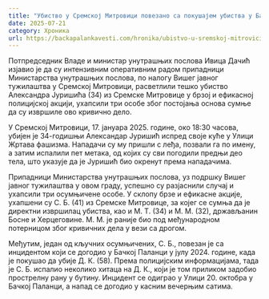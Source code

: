 ```yaml
---
title: "Убиство у Сремској Митровици повезано са покушајем убиства у Бачкој Паланци"
date: 2025-07-21
category: Хроника
url: https://backapalankavesti.com/hronika/ubistvo-u-sremskoj-mitrovici-povezano-sa-pokusajem-ubistva-u-backoj-palanci/
---
```


Потпредседник Владе и министар унутрашњих послова Ивица Дачић изјавио је да су интензивним оперативним радом припадници Министарства унутрашњих послова, по налогу Вишег јавног тужилаштва у Сремској Митровици, расветлили тешко убиство Александра Јуришића (34) из Сремске Митровице у брзој и ефикасној полицијској акцији, ухапсили три особе због постојања основа сумње да су извршиле ово кривично дело.

У Сремској Митровици, 17. јануара 2025. године, око 18:30 часова, убијен је 34-годишњи Александар Јуришић испред своје куће у Улици Жртава фашизма. Нападачи су му пришли с леђа, позвали га по имену, а затим испалили пет метака, од којих су сви погодили предњи део тела, што указује да је Јуришић био окренут према нападачима.

Припадници Министарства унутрашњих послова, уз подршку Вишег јавног тужилаштва у овом граду, успешно су разјаснили случај и ухапсили три осумњичене особе. У склопу брзе и ефикасне акције, ухапшени су С. Б. (41) из Сремске Митровице, за којег се сумња да је директни извршилац убиства, као и М. Т. (34) и М. М. (32), држављанин Босне и Херцеговине. М. М. је раније био под међународном потерницом због кривичних дела у вези са дрогом.

Међутим, један од кључних осумњичених, С. Б., повезан је са инцидентом који се догодио у Бачкој Паланци у јулу 2024. године, када је покушао да убије Д. К. (58). Према полицијским информацијама, тада је С. Б. испалио неколико хитаца на Д. К., који је том приликом задобио прострелну рану у бутину. Инцидент се одиграо у Улици 20. октобра у Бачкој Паланци, а напад се догодио у касним вечерњим сатима.
